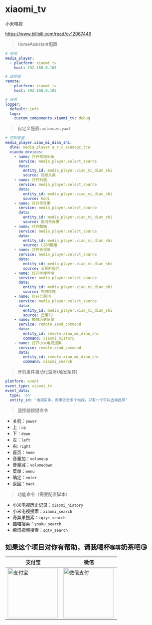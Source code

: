 # xiaomi_tv

小米电视

https://www.bilibili.com/read/cv12067446


> HomeAssistant配置
```yaml
# 电视
media_player:
  - platform: xiaomi_tv
    host: 192.168.0.105

# 遥控器
remote:
  - platform: xiaomi_tv
    host: 192.168.0.105

# 日志
logger:
  default: info
  logs:
    custom_components.xiaomi_tv: debug
```

> 自定义配置`customize.yaml`
```yaml
# 控制音量
media_player.xiao_mi_dian_shi:
  dlna: media_player.a_r_c_acadegc_3ca
  xiaodu_devices:
    - name: 打开视频头条
      service: media_player.select_source
      data:
        entity_id: media_player.xiao_mi_dian_shi
        source: 视频头条
    - name: 打开科迪
      service: media_player.select_source
      data:
        entity_id: media_player.xiao_mi_dian_shi
        source: Kodi
    - name: 打开奇异果
      service: media_player.select_source
      data:
        entity_id: media_player.xiao_mi_dian_shi
        source: 银河奇异果
    - name: 打开酷喵
      service: media_player.select_source
      data:
        entity_id: media_player.xiao_mi_dian_shi
        source: CIBN酷喵
    - name: 打开云视听
      service: media_player.select_source
      data:
        entity_id: media_player.xiao_mi_dian_shi
        source: 云视听极光
    - name: 打开哔哩哔哩
      service: media_player.select_source
      data:
        entity_id: media_player.xiao_mi_dian_shi
        source: 哔哩哔哩
    - name: 打开芒果TV
      service: media_player.select_source
      data:
        entity_id: media_player.xiao_mi_dian_shi
        source: 芒果TV
    - name: 播放历史记录
      service: remote.send_command
      data:
        entity_id: remote.xiao_mi_dian_shi
        command: xiaomi_history
    - name: 打开小米电视搜索
      service: remote.send_command
      data:
        entity_id: remote.xiao_mi_dian_shi
        command: xiaomi_search
```

> 开机事件自动化监听(触发条件)
```yaml
platform: event
event_type: xiaomi_tv
event_data:  
  type: 'on'
  entity_id: '电视实体，用来区分多个电视，只有一个可以去掉此项'
```

> 遥控器按键命令
- 关机：`power`
- 上：`up`
- 下：`down`
- 左：`left`
- 右: `right`
- 首页：`home`
- 音量加：`volumeup`
- 音量减：`volumedown`
- 菜单：`menu`
- 确定：`enter`
- 返回：`back`

> 功能命令（需要配置脚本）
- 小米电视历史记录：`xiaomi_history`
- 小米电视搜索：`xiaomi_search`
- 奇异果搜索：`iqiyi_search`
- 酷喵搜索：`youku_search`
- 腾讯视频搜索：`qqtv_search`

## 如果这个项目对你有帮助，请我喝杯<del><small>咖啡</small></del><b>奶茶</b>吧😘
|支付宝|微信|
|---|---|
<img src="https://github.com/shaonianzhentan/ha-docs/raw/master/docs/img/alipay.png" align="left" height="160" width="160" alt="支付宝" title="支付宝">  |  <img src="https://github.com/shaonianzhentan/ha-docs/raw/master/docs/img/wechat.png" align="left" height="160" width="160" alt="微信支付" title="微信">